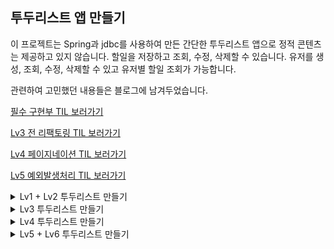 ## 투두리스트 앱 만들기

이 프로젝트는 Spring과 jdbc를 사용하여 만든 간단한 투두리스트 앱으로 정적 콘텐츠는 제공하고 있지 않습니다.
할일을 저장하고 조회, 수정, 삭제할 수 있습니다.
유저를 생성, 조회, 수정, 삭제할 수 있고 유저별 할일 조회가 가능합니다.

관련하여 고민했던 내용들은 블로그에 남겨두었습니다.

[필수 구현부 TIL 보러가기](https://heehyun0221.tistory.com/94)

[Lv3 전 리팩토링 TIL 보러가기](https://heehyun0221.tistory.com/96)

[Lv4 페이지네이션 TIL 보러가기]()

[Lv5 예외발생처리 TIL 보러가기]()


<details>
  <summary> Lv1 + Lv2 투두리스트 만들기 </summary>
  
   ### 1. 첫번째 투두리스트 앱

   [Lv1+Lv2 코드보러가기](https://github.com/HEEHYUN0221/todolist/tree/main/lv1)
 
  요구사항 : 일정 생성, 조회, 수정, 삭제 기능 구현.

  api 명세서

  ![todolistLv1_api](https://github.com/user-attachments/assets/9a08a839-9949-460a-8ecf-a70ac3e50474)

  
  추가한 기능

  1. 투두리스트 생성

  2. 투두리스트 단건 조회 : 글 자체의 식별자를 이용하여 투두를 찾습니다.

  3. 투두리스트 전체 조회

  4. 투두리스트 수정 : 수정 시 투두의 수정 날짜를 갱신합니다. 

  5. 투두리스트 삭제

 특이사항 : 코드 리팩토링 전 강의에서 제공된 코드를 참고하여 작성된 코드입니다. 그렇기에 Request와 Response 객체가 각각 하나씩만 있고 모든 기능에서 dto 객체를 돌려쓰기에 유지보수가 힘들다는 단점이 있습니다.

  
  
</details>

<details>
  <summary> Lv3 투두리스트 만들기 </summary>

  ### 2. 두번째 투두리스트 앱 

  [Lv3 코드 보러가기](https://github.com/HEEHYUN0221/todolist/tree/main/lv3)

  요구사항 : '작성자' 추가

  api 명세서

  ![image](https://github.com/user-attachments/assets/f82e853e-f125-4e6a-92a4-ca96cd9e4f7c)

  추가한 기능

  1. 유저 생성 : 이름과 이메일만 있으면 유저를 생성할 수 있고 유저 개인의 식별자를 받을 수 있으며 가입한 날짜가 표기 됩니다.

  2. 유저 조회 : 유저 개인의 식별자로 유저의 정보를 조회할 수 있습니다.

  3. 유저 수정 : 이름과 이메일을 수정할 수 있습니다.

  4. 유저 삭제

  5. 투두리스트 유저별 조회 : 유저 식별자를 통해 유저가 작성한 투두리스트를 확인할 수 있도록 기능을 추가했습니다.

     

  수정된 기능

  1. 투두리스트 수정 : 투두리스트를 수정하면 유저의 '마지막 수정 날짜' 부분이 업데이트 되도록 기능을 수정했습니다.
     

  특이사항 : 코드 리팩토링을 진행하여 Dto 객체를 분리 후 Lv3의 '작성자'추가 부분을 진행했습니다. 기능이 훨씬 늘어나는 만큼 폴더 구조를 알아보기 쉽게 설계했습니다.

  


  
</details>

<details>
  
  <summary> Lv4 투두리스트 만들기 </summary>

  ### 3. 세번째 투두리스트 앱

  [Lv4 코드보러가기](https://github.com/HEEHYUN0221/todolist/tree/main/lv4)

  요구사항 : 페이지네이션

  수정된 기능
  
  1. 투두리스트 전체 조회 : 전체 조회 시 페이지 번호와 페이지 사이즈를 받아서 원하는 갯수만큼 출력할 수 있도록 수정했습니다. 만약 원하는 갯수와 페이지 번호가 없을 시엔 맨 처음 페이지에 5개가 출력됩니다.

  [Lv4-2 코드보러가기]() -- 미완료된 코드입니다.

  수정된 기능

  1. 투두리스트 전체 조회 : 기존 Lv4 코드에는 sql문에 offset이 적용되어있습니다. 해당 sql문은 offset값이 커질수록 성능저하가 발생할 가능성이 있기에 no-offset 방식으로 수정하려하는데 현재까지 미완성입니다.

     
</details>

<details>

  <summary> Lv5 + Lv6 투두리스트 만들기 </summary>

  ### 4. 네번째 투두리스트 앱

  [Lv5 코드보러가기](https://github.com/HEEHYUN0221/todolist/tree/main/lv5)

  요구사항 : 예외처리, 필수값 검증

  추가된 기능

  1. 사용자 정의 예외 처리

  2. 알 수 없는 예외에 대한 처리

  3. 전역 예외처리

  4. 사용자 이메일 값 검증(생성, 수정)

  5. 할일 내용 200자 제한(생성, 수정)

 수정된 기능

 1. 전반적인 예외처리 부분 수정

</details>
